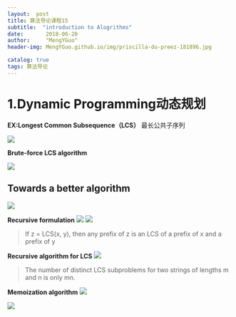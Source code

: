 ```yaml
---
layout:  post  
title: 算法导论课程15
subtitle:  "introduction to Alogrithms"
date:       2018-06-20
author:     "MengYGuo"
header-img: MengYGuo.github.io/img/priscilla-du-preez-181896.jpg

catalog: true
tags: 算法导论
---
```


# 1.Dynamic Programming动态规划

**EX:Longest Common Subsequence（LCS）** 最长公共子序列

![](https://github.com/MengYGuo/MengYGuo.github.io/blob/master/img/算法导论image/class15-1.png?raw=true)


**Brute-force LCS algorithm**

![](https://github.com/MengYGuo/MengYGuo.github.io/blob/master/img/算法导论image/class15-2.png?raw=true)

## Towards a better algorithm

![](https://github.com/MengYGuo/MengYGuo.github.io/blob/master/img/算法导论image/class15-3.png?raw=true)

**Recursive formulation**
![](https://github.com/MengYGuo/MengYGuo.github.io/blob/master/img/算法导论image/class15-4.png?raw=true)
![](https://github.com/MengYGuo/MengYGuo.github.io/blob/master/img/算法导论image/class15-5.png?raw=true)

> If z = LCS(x, y), then any prefix of z is
an LCS of a prefix of x and a prefix of y

**Recursive algorithm for LCS**
![](https://github.com/MengYGuo/MengYGuo.github.io/blob/master/img/算法导论image/class15-6.png?raw=true)

> The number of distinct LCS subproblems for
two strings of lengths m and n is only mn.

**Memoization algorithm**
![](https://github.com/MengYGuo/MengYGuo.github.io/blob/master/img/算法导论image/class15-7.png?raw=true)

![](https://github.com/MengYGuo/MengYGuo.github.io/blob/master/img/算法导论image/class15-8.png?raw=true)
